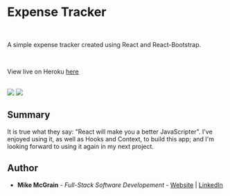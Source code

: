 # Expense Tracker

<br>

A simple expense tracker created using React and React-Bootstrap.

<br>

View live on Heroku [here](https://react-expensetracker.herokuapp.com/)

<br>

<image src="images/screenshot1.png">
<image src="images/screenshot2.png">

## Summary

 It is true what they say: "React will make you a better JavaScripter".  I've enjoyed using it, as well as Hooks and Context, to build this app; and I'm looking forward to using it again in my next project.  
 
## Author

* **Mike McGrain** - *Full-Stack Software Developement* - [Website](http://mikemcgrain.com) | [LinkedIn](https://www.linkedin.com/in/michaelmcgrain)